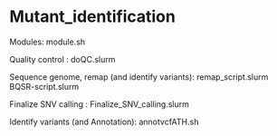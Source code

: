 # Mutant_identification

Modules:
module.sh

Quality control :
doQC.slurm

Sequence genome, remap (and identify variants):
remap_script.slurm
BQSR-script.slurm

Finalize SNV calling :
Finalize_SNV_calling.slurm

Identify variants (and Annotation): 
annotvcfATH.sh
